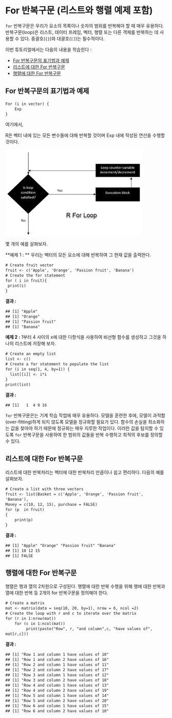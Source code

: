 # For 반복구문 (리스트와 행렬 예제 포함)



`for` 반복구문은 우리가 요소의 목록이나 숫자의 범위를 반복해야 할 때 매우 유용하다. 반복구문(loop)은 리스트, 데이터 프레임, 벡터, 행렬 또는 다른 객체를 반복하는 데 사용할 수 있다. 중괄호(`{}`)와 대괄호(`[]`)는 필수적이다.

이번 튜토리얼에서는 다음의 내용을 학습힌다 :

- [For 반복구문의 표기법과 예제](./r-for-loop_kr.html#1)
- [리스트에 대한 For 반복구문](./r-for-loop_kr.html#2)
- [행렬에 대한 For 반복구문](./r-for-loop_kr.html#3)



## For 반복구문의 표기법과 예제

```
For (i in vector) {
    Exp	
}
```

여기에서,

R은 벡터 내에 있는 모든 변수들에 대해 반복할 것이며 Exp 내에 작성된 연산을 수행할 것이다.

<img src="images/032818_1243_ForLoopinRw1.png" alt="032818_1243_ForLoopinRw1" style="zoom:80%;" />



몇 개의 예를 살펴보자.

**예제 1 : ** 우리는 벡터의 모든 요소에 대해 반복하여 그 현재 값을 출력한다.

```
# Create fruit vector
fruit <- c('Apple', 'Orange', 'Passion fruit', 'Banana')
# Create the for statement
for ( i in fruit){ 
 print(i)
}
```

**결과 :**

```
## [1] "Apple"
## [1] "Orange"
## [1] "Passion fruit"
## [1] "Banana"
```



**예제 2 :** 1부터 4 사이의 x에 대한 다항식을 사용하여 비선형 함수를 생성하고 그것을 하나의 리스트에 저장해 보자.

```
# Create an empty list
list <- c()
# Create a for statement to populate the list
for (i in seq(1, 4, by=1)) {
  list[[i]] <- i*i
}
print(list)
```

**결과 :**

```
## [1]   1  4 9 16		
```

`for` 반복구문은는 기계 학습 작업에 매우 유용하다. 모델을 훈련한 후에, 모델이 과적합(over-fitting)하게 되지 않도록 모델을 정규화할 필요가 있다. 함수의 손실을 최소화하는 값을 찾아야 하기 때문에 정규화는 매우 지루한 작업이다. 이러한 값을 탐지할 수 있도록 `for` 반복구문을 사용하여 한 범위의 값들을 반복 수행하고 최적의 후보를 정의할 수 있다.



## 리스트에 대한 For 반복구문

리스트에 대한 반복처리는 벡터에 대한 반복처리 만큼이나 쉽고 편리하다. 다음의 예를 살펴보자.

```
# Create a list with three vectors
fruit <- list(Basket = c('Apple', 'Orange', 'Passion fruit', 'Banana'), 
Money = c(10, 12, 15), purchase = FALSE)
for (p  in fruit) 
{ 
	print(p)
}
```

**결과 :**

```
## [1] "Apple" "Orange" "Passion fruit" "Banana"       
## [1] 10 12 15
## [1] FALSE
```



## 행렬에 대한 For 반복구문

행렬은 행과 열의 2차원으로 구성된다. 행렬에 대한 반복 수행을 위해 행에 대한 반복과 열에 대한 반복 등 2개의  for 반복구문을 정의해야 한다.

```
# Create a matrix
mat <- matrix(data = seq(10, 20, by=1), nrow = 6, ncol =2)
# Create the loop with r and c to iterate over the matrix
for (r in 1:nrow(mat))   
    for (c in 1:ncol(mat))  
         print(paste("Row", r, "and column",c, "have values of", mat[r,c]))  
```

**결과 :**

```
## [1] "Row 1 and column 1 have values of 10"
## [1] "Row 1 and column 2 have values of 16"
## [1] "Row 2 and column 1 have values of 11"
## [1] "Row 2 and column 2 have values of 17"
## [1] "Row 3 and column 1 have values of 12"
## [1] "Row 3 and column 2 have values of 18"
## [1] "Row 4 and column 1 have values of 13"
## [1] "Row 4 and column 2 have values of 19"
## [1] "Row 5 and column 1 have values of 14"
## [1] "Row 5 and column 2 have values of 20"
## [1] "Row 6 and column 1 have values of 15"
## [1] "Row 6 and column 2 have values of 10" 
```